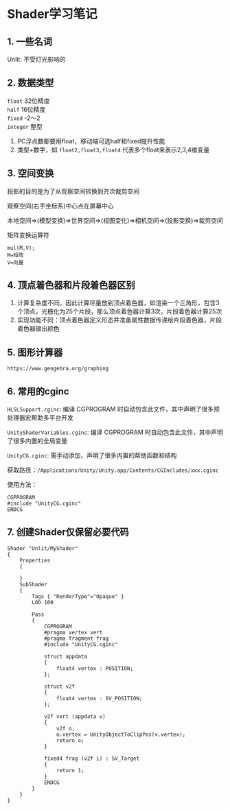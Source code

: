 # Shader学习笔记

## 1. 一些名词
Unlit: 不受灯光影响的

## 2. 数据类型
`float` 32位精度  
`half` 16位精度  
`fixed` -2～2  
`integer` 整型

1. PC浮点数都要用float，移动端可选half和fixed提升性能
2. 类型+数字，如 `float2,float3,float4` 代表多个float来表示2,3,4维变量

## 3. 空间变换

投影的目的是为了从观察空间转换到齐次裁剪空间

观察空间(右手坐标系)中心点在屏幕中心

本地空间=>(模型变换)=>世界空间=>(视图变化)=>相机空间=>(投影变换)=>裁剪空间

矩阵变换运算符

```
mul(M,V);
M=矩阵
V=向量
```

## 4. 顶点着色器和片段着色器区别

1. 计算复杂度不同，因此计算尽量放到顶点着色器，如渲染一个三角形，包含3个顶点，光栅化为25个片段，那么顶点着色器计算3次，片段着色器计算25次
2. 实现功能不同：顶点着色器定义形态并准备属性数据传递给片段着色器，片段着色器输出颜色


## 5. 图形计算器

`https://www.geogebra.org/graphing`

## 6. 常用的cginc

`HLSLSupport.cginc`: 编译 CGPROGRAM 时自动包含此文件，其中声明了很多预处理器宏帮助多平台开发

`UnityShaderVariables.cginc`: 编译 CGPROGRAM 时自动包含此文件，其中声明了很多内置的全局变量

`UnityCG.cginc`: 需手动添加，声明了很多内置的帮助函数和结构

获取路径：`/Applications/Unity/Unity.app/Contents/CGIncludes/xxx.cginc`

使用方法：  
```
CGPROGRAM
#include "UnityCG.cginc"
ENDCG
```

## 7. 创建Shader仅保留必要代码

```
Shader "Unlit/MyShader"
{
    Properties
    {
        
    }
    SubShader
    {
        Tags { "RenderType"="Opaque" }
        LOD 100

        Pass
        {
            CGPROGRAM
            #pragma vertex vert
            #pragma fragment frag
            #include "UnityCG.cginc"

            struct appdata
            {
                float4 vertex : POSITION;
            };

            struct v2f
            {
                float4 vertex : SV_POSITION;
            };

            v2f vert (appdata v)
            {
                v2f o;
                o.vertex = UnityObjectToClipPos(v.vertex);
                return o;
            }

            fixed4 frag (v2f i) : SV_Target
            {
                return 1;
            }
            ENDCG
        }
    }
}
```

